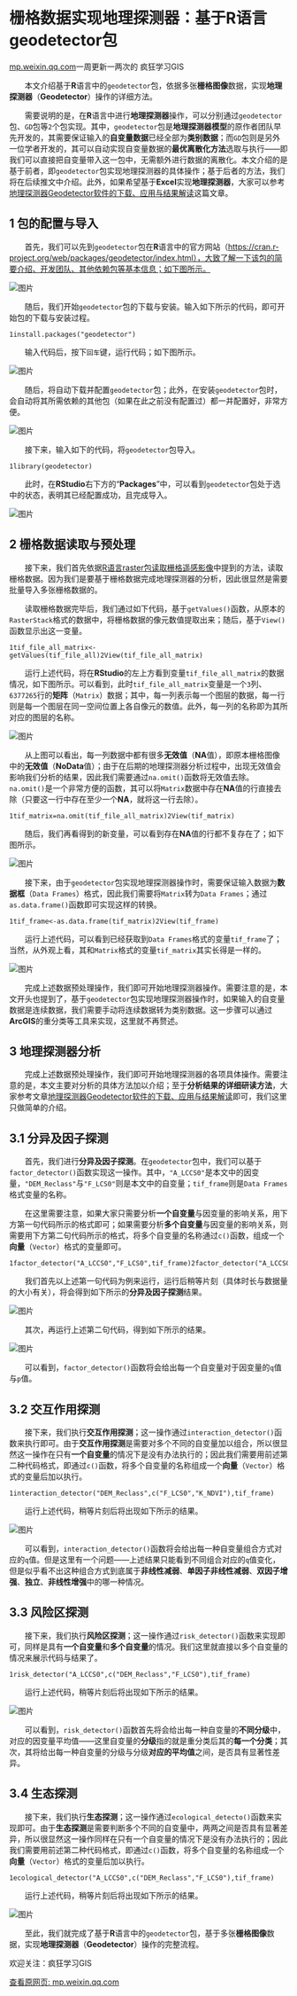 # 栅格数据实现地理探测器：基于R语言geodetector包

[mp.weixin.qq.com](https://mp.weixin.qq.com/s/hq095X1xYJ4Nt6E-hKDCpw)一周更新一两次的 疯狂学习GIS

  本文介绍基于**R**语言中的`geodetector`包，依据多张**栅格图像**数据，实现**地理探测器**（**Geodetector**）操作的详细方法。

  需要说明的是，在**R**语言中进行**地理探测器**操作，可以分别通过`geodetector`包、`GD`包等`2`个包实现。其中，`geodetector`包是**地理探测器模型**的原作者团队早先开发的，其需要保证输入的**自变量数据**已经全部为**类别数据**；而`GD`包则是另外一位学者开发的，其可以自动实现自变量数据的**最优离散化方法**选取与执行——即我们可以直接把自变量带入这一包中，无需额外进行数据的离散化。本文介绍的是基于前者，即`geodetector`包实现地理探测器的具体操作；基于后者的方法，我们将在后续推文中介绍。此外，如果希望基于**Excel**实现**地理探测器**，大家可以参考[地理探测器Geodetector软件的下载、应用与结果解读](http://mp.weixin.qq.com/s?__biz=MzkyNTIxNDQ0MQ==&mid=2247486078&idx=1&sn=2538cdb8d719c2de7d1c0ff30051c92b&chksm=c1c8b9f8f6bf30eed28a874d548ffe8f01cee5233b615431084e120b5b4a5851b5ad0eb829c4&scene=21#wechat_redirect)这篇文章。

## 1 包的配置与导入

  首先，我们可以先到`geodetector`包在**R**语言中的官方网站（https://cran.r-project.org/web/packages/geodetector/index.html），大致了解一下该包的简要介绍、开发团队、其他依赖包等基本信息；如下图所示。

![图片](https://cubox.pro/c/filters:no_upscale()?valid=false&imageUrl=https%3A%2F%2Fmmbiz.qpic.cn%2Fmmbiz_png%2FEsKJ0tMQ4EBiaIye7JiaAaVTEba7plYKLib2v30jIIUDTHMsaJJ0LStrxj2Has6YzEvAsP0puoia0yRUKsA07HUoGw%2F640%3Fwx_fmt%3Dpng)

  随后，我们开始`geodetector`包的下载与安装。输入如下所示的代码，即可开始包的下载与安装过程。

    1install.packages("geodetector")

  输入代码后，按下`回车`键，运行代码；如下图所示。

![图片](https://cubox.pro/c/filters:no_upscale()?valid=false&imageUrl=https%3A%2F%2Fmmbiz.qpic.cn%2Fmmbiz_png%2FEsKJ0tMQ4EBiaIye7JiaAaVTEba7plYKLibgrc4vFzuoI88kgFY4udJMSVy9t5ofrVeYDGnZfic60uObW1axhY3KxA%2F640%3Fwx_fmt%3Dpng)

  随后，将自动下载并配置`geodetector`包；此外，在安装`geodetector`包时，会自动将其所需依赖的其他包（如果在此之前没有配置过）都一并配置好，非常方便。

![图片](https://cubox.pro/c/filters:no_upscale()?valid=false&imageUrl=https%3A%2F%2Fmmbiz.qpic.cn%2Fmmbiz_png%2FEsKJ0tMQ4EBiaIye7JiaAaVTEba7plYKLib9GthBficYuyicExQ9YzCE7pGl1TI6rLWjT6n4R7RoSPHqsjX7WESryRw%2F640%3Fwx_fmt%3Dpng)

  接下来，输入如下的代码，将`geodetector`包导入。

    1library(geodetector)

  此时，在**RStudio**右下方的“**Packages**”中，可以看到`geodetector`包处于选中的状态，表明其已经配置成功，且完成导入。

![图片](https://cubox.pro/c/filters:no_upscale()?valid=false&imageUrl=https%3A%2F%2Fmmbiz.qpic.cn%2Fmmbiz_png%2FEsKJ0tMQ4EBiaIye7JiaAaVTEba7plYKLib2mtiaE5Qt2Tw9mqOfgeIxzbXV8C9LmDcKtR1zQIL4XODfA0YswFa2Uw%2F640%3Fwx_fmt%3Dpng)

## 2 栅格数据读取与预处理

  接下来，我们首先依据[R语言raster包读取栅格遥感影像](http://mp.weixin.qq.com/s?__biz=MzkyNTIxNDQ0MQ==&mid=2247487058&idx=1&sn=53ce2f2bf941a9e04279ac74e33c2d5a&chksm=c1c8bdd4f6bf34c2874a96b8aef478ad2fc75a52fec0daad551c5305ea30f59ace116557c75f&scene=21#wechat_redirect)中提到的方法，读取栅格数据。因为我们是要基于栅格数据完成地理探测器的分析，因此很显然是需要批量导入多张栅格数据的。

  读取栅格数据完毕后，我们通过如下代码，基于`getValues()`函数，从原本的`RasterStack`格式的数据中，将栅格数据的像元数值提取出来；随后，基于`View()`函数显示出这一变量。

    1tif_file_all_matrix<-getValues(tif_file_all)2View(tif_file_all_matrix)

  运行上述代码，将在**RStudio**的左上方看到变量`tif_file_all_matrix`的数据情况，如下图所示。可以看到，此时`tif_file_all_matrix`变量是一个`3`列、`6377265`行的**矩阵**（`Matrix`）数据；其中，每一列表示每一个图层的数据，每一行则是每一个图层在同一空间位置上各自像元的数值。此外，每一列的名称即为其所对应的图层的名称。

![图片](https://cubox.pro/c/filters:no_upscale()?valid=false&imageUrl=https%3A%2F%2Fmmbiz.qpic.cn%2Fmmbiz_png%2FEsKJ0tMQ4EBiaIye7JiaAaVTEba7plYKLib4D0V1WPeBK0ibvTWKgXaH8PyIFSouJkkTLfXvoe9Raa943LQ1KwHb1g%2F640%3Fwx_fmt%3Dpng)

  从上图可以看出，每一列数据中都有很多**无效值**（**NA**值），即原本栅格图像中的**无效值**（**NoData**值）；由于在后期的地理探测器分析过程中，出现无效值会影响我们分析的结果，因此我们需要通过`na.omit()`函数将无效值去除。`na.omit()`是一个非常方便的函数，其可以将`Matrix`数据中存在**NA**值的行直接去除（只要这一行中存在至少一个**NA**，就将这一行去除）。

    1tif_matrix=na.omit(tif_file_all_matrix)2View(tif_matrix)

  随后，我们再看得到的新变量，可以看到存在**NA**值的行都不复存在了；如下图所示。

![图片](https://cubox.pro/c/filters:no_upscale()?valid=false&imageUrl=https%3A%2F%2Fmmbiz.qpic.cn%2Fmmbiz_png%2FEsKJ0tMQ4EBiaIye7JiaAaVTEba7plYKLibg7FZicaSaujRNVR1x3bYnpOxCRtUPaDS565hFXFMcnTmia8gpnqX6GQQ%2F640%3Fwx_fmt%3Dpng)

  接下来，由于`geodetector`包实现地理探测器操作时，需要保证输入数据为**数据框**（`Data Frames`）格式，因此我们需要将`Matrix`转为`Data Frames`；通过`as.data.frame()`函数即可实现这样的转换。

    1tif_frame<-as.data.frame(tif_matrix)2View(tif_frame)

  运行上述代码，可以看到已经获取到`Data Frames`格式的变量`tif_frame`了；当然，从外观上看，其和`Matrix`格式的变量`tif_matrix`其实长得是一样的。

![图片](https://cubox.pro/c/filters:no_upscale()?valid=false&imageUrl=https%3A%2F%2Fmmbiz.qpic.cn%2Fmmbiz_png%2FEsKJ0tMQ4EBiaIye7JiaAaVTEba7plYKLibgyTd2wVnV9FxSjfhE7TjiczYonwvlmdeJy6mXuDAYhH7xrS5LB0SiaZw%2F640%3Fwx_fmt%3Dpng)

  完成上述数据预处理操作，我们即可开始地理探测器操作。需要注意的是，本文开头也提到了，基于`geodetector`包实现地理探测器操作时，如果输入的自变量数据是连续数据，我们需要手动将连续数据转为类别数据。这一步骤可以通过**ArcGIS**的重分类等工具来实现，这里就不再赘述。

## 3 地理探测器分析

  完成上述数据预处理操作，我们即可开始地理探测器的各项具体操作。需要注意的是，本文主要对分析的具体方法加以介绍；至于**分析结果的详细研读方法**，大家参考文章[地理探测器Geodetector软件的下载、应用与结果解读](http://mp.weixin.qq.com/s?__biz=MzkyNTIxNDQ0MQ==&mid=2247486078&idx=1&sn=2538cdb8d719c2de7d1c0ff30051c92b&chksm=c1c8b9f8f6bf30eed28a874d548ffe8f01cee5233b615431084e120b5b4a5851b5ad0eb829c4&scene=21#wechat_redirect)即可，我们这里只做简单的介绍。

## 3.1 分异及因子探测

  首先，我们进行**分异及因子探测**。在`geodetector`包中，我们可以基于`factor_detector()`函数实现这一操作。其中，`"A_LCCS0"`是本文中的因变量，`"DEM_Reclass"`与`"F_LCS0"`则是本文中的自变量；`tif_frame`则是`Data Frames`格式变量的名称。

  在这里需要注意，如果大家只需要分析**一个自变量**与因变量的影响关系，用下方第一句代码所示的格式即可；如果需要分析**多个自变量**与因变量的影响关系，则需要用下方第二句代码所示的格式，将多个自变量的名称通过`c()`函数，组成一个**向量**（`Vector`）格式的变量即可。

    1factor_detector("A_LCCS0","F_LCS0",tif_frame)2factor_detector("A_LCCS0",c("DEM_Reclass","F_LCS0"),tif_frame)

  我们首先以上述第一句代码为例来运行，运行后稍等片刻（具体时长与数据量的大小有关），将会得到如下所示的**分异及因子探测**结果。

![图片](https://cubox.pro/c/filters:no_upscale()?valid=false&imageUrl=https%3A%2F%2Fmmbiz.qpic.cn%2Fmmbiz_png%2FEsKJ0tMQ4EBiaIye7JiaAaVTEba7plYKLibBwsOicBycdH09rGicWianjb1X3gTP3tM3gEfkPjDwkzCnBDSU2D0f7DJA%2F640%3Fwx_fmt%3Dpng)

  其次，再运行上述第二句代码，得到如下所示的结果。

![图片](https://cubox.pro/c/filters:no_upscale()?valid=false&imageUrl=https%3A%2F%2Fmmbiz.qpic.cn%2Fmmbiz_png%2FEsKJ0tMQ4EBiaIye7JiaAaVTEba7plYKLibWCUicdQR3icibgwXQllOp4K5AoOnichzY0xXeUKPZz6iaOB1L6RzH1PHC0g%2F640%3Fwx_fmt%3Dpng)

  可以看到，`factor_detector()`函数将会给出每一个自变量对于因变量的`q`值与`p`值。

## 3.2 交互作用探测

  接下来，我们执行**交互作用探测**；这一操作通过`interaction_detector()`函数来执行即可。由于**交互作用探测**是需要对多个不同的自变量加以组合，所以很显然这一操作在只有**一个自变量**的情况下是没有办法执行的；因此我们需要用前述第二种代码格式，即通过`c()`函数，将多个自变量的名称组成一个**向量**（`Vector`）格式的变量后加以执行。

    1interaction_detector("DEM_Reclass",c("F_LCS0","K_NDVI"),tif_frame)

  运行上述代码，稍等片刻后将出现如下所示的结果。

![图片](https://cubox.pro/c/filters:no_upscale()?valid=false&imageUrl=https%3A%2F%2Fmmbiz.qpic.cn%2Fmmbiz_png%2FEsKJ0tMQ4EBiaIye7JiaAaVTEba7plYKLibM6Rs9yNiaj4m7FP8eKUKujIzP0rYGN7yghnicPEJlePXnlOCFqQxyZiaQ%2F640%3Fwx_fmt%3Dpng)

  可以看到，`interaction_detector()`函数将会给出每一种自变量组合方式对应的`q`值。但是这里有一个问题——上述结果只能看到不同组合对应的`q`值变化，但是似乎看不出这种组合方式到底属于**非线性减弱**、**单因子非线性减弱**、**双因子增强**、**独立**、**非线性增强**中的哪一种情况。

## 3.3 风险区探测

  接下来，我们执行**风险区探测**；这一操作通过`risk_detector()`函数来实现即可，同样是具有**一个自变量**和**多个自变量**的情况。我们这里就直接以多个自变量的情况来展示代码与结果了。

    1risk_detector("A_LCCS0",c("DEM_Reclass","F_LCS0"),tif_frame)

  运行上述代码，稍等片刻后将出现如下所示的结果。

![图片](https://cubox.pro/c/filters:no_upscale()?valid=false&imageUrl=https%3A%2F%2Fmmbiz.qpic.cn%2Fmmbiz_png%2FEsKJ0tMQ4EBiaIye7JiaAaVTEba7plYKLibnzHXKibXDCIAfHvoLyyjBLib4X4cD7Wm1x3xbK90ErC23flCsGZr8RZw%2F640%3Fwx_fmt%3Dpng)

  可以看到，`risk_detector()`函数首先将会给出每一种自变量的**不同分级**中，对应的因变量平均值——这里自变量的**分级**指的就是重分类后其的**每一个分类**；其次，其将给出每一种自变量的分级与分级**对应的平均值**之间，是否具有显著性差异。

## 3.4 生态探测

  接下来，我们执行**生态探测**；这一操作通过`ecological_detecto()`函数来实现即可。由于**生态探测**是需要判断多个不同的自变量中，两两之间是否具有显著差异，所以很显然这一操作同样在只有一个自变量的情况下是没有办法执行的；因此我们需要用前述第二种代码格式，即通过`c()`函数，将多个自变量的名称组成一个**向量**（`Vector`）格式的变量后加以执行。

    1ecological_detector("A_LCCS0",c("DEM_Reclass","F_LCS0"),tif_frame)

  运行上述代码，稍等片刻后将出现如下所示的结果。

![图片](https://cubox.pro/c/filters:no_upscale()?valid=false&imageUrl=https%3A%2F%2Fmmbiz.qpic.cn%2Fmmbiz_png%2FEsKJ0tMQ4EBiaIye7JiaAaVTEba7plYKLibEZUnIfNpAPicnlBJc6ZgwicfvP794kAicicq9ibgz8C82voRicTOd91jRQXA%2F640%3Fwx_fmt%3Dpng)

  至此，我们就完成了基于**R**语言中的`geodetector`包，基于多张**栅格图像**数据，实现**地理探测器**（**Geodetector**）操作的完整流程。

欢迎关注：疯狂学习GIS

[查看原网页: mp.weixin.qq.com](https://mp.weixin.qq.com/s/hq095X1xYJ4Nt6E-hKDCpw)